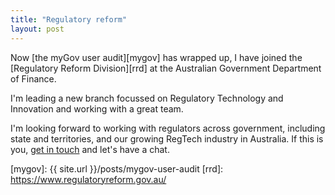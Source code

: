 ```yaml
---
title: "Regulatory reform"
layout: post
---
```


Now [the myGov user audit][mygov] has wrapped up, I have joined the [Regulatory Reform Division][rrd] at the Australian Government Department of Finance.

I'm leading a new branch focussed on Regulatory Technology and Innovation and working with a great team.

I'm looking forward to working with regulators across government, including state and territories, and our growing RegTech industry in Australia. If this is you, [get in touch](mailto:jordan.hatch@finance.gov.au) and let's have a chat.

[mygov]: {{ site.url }}/posts/mygov-user-audit
[rrd]: https://www.regulatoryreform.gov.au/
